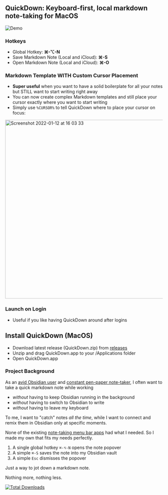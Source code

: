 ## QuickDown: Keyboard-first, local markdown note-taking for MacOS

![Demo](https://github.com/akaalias/quickdown/blob/main/demo.gif?raw=true)
 
### Hotkeys
- Global Hotkey: **⌘-⌥-N**
- Save Markdown Note (Local and iCloud): **⌘-S**
- Open Markdown Note (Local and iCloud): **⌘-O**

### Markdown Template WITH Custom Cursor Placement
- **Super useful** when you want to have a solid boilerplate for all your notes but STILL want to start writing right away
- You can now create complex Markdown templates and still place your cursor exactly where you want to start writing
- Simply use `%CURSOR%` to tell QuickDown where to place your cursor on focus:

<img width="572" alt="Screenshot 2022-01-12 at 16 03 33" src="https://user-images.githubusercontent.com/111555/149177212-a7d6390c-f10b-40ff-88c5-4b15070a1561.png">

### Launch on Login
- Useful if you like having QuickDown around after logins

## Install QuickDown (MacOS)
- Download latest release (QuickDown.zip) from [releases](https://github.com/akaalias/quickdown/releases)
- Unzip and drag QuickDown.app to your /Applications folder
- Open QuickDown.app 

### Project Background

As an [avid Obsidian user](https://publish.obsidian.md/alexisrondeau) and [constant pen-paper note-taker](https://publish.obsidian.md/alexisrondeau/%E2%AD%90%EF%B8%8F+My+Physical+Notebooks+(Photos)), I often want to take a quick markdown note while working 
- _without_ having to keep Obsidian running in the background
- _without_ having to switch to Obsidian to write
- _without_ having to leave my keyboard

To me, I want to "catch" notes _all the time_, while I want to connect and remix them in Obsidian only at specific moments. 

None of the existing [note-taking menu bar apps](https://www.macmenubar.com/note-taking-apps/) had what I needed. So I made my own that fits my needs perfectly.

1. A single global hotkey `⌘-⌥-N` opens the note popover
2. A simple `⌘-S` saves the note into my Obsidian vault
3. A simple `Esc` dismisses the popover

Just a way to jot down a markdown note.

Nothing more, nothing less. 

[![Total Downloads](https://img.shields.io/github/downloads/akaalias/quickdown/total.svg?logoColor=brightgreen)]()
